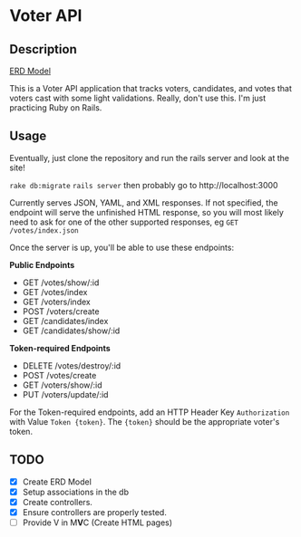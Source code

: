 # Voter API

## Description
[ERD Model](https://www.lucidchart.com/documents/view/189a7898-8bc2-445b-8711-91b9cbcf7f0e)

This is a Voter API application that tracks voters, candidates, and votes that voters cast with some light validations. Really, don't use this. I'm just practicing Ruby on Rails.

## Usage
Eventually, just clone the repository and run the rails server and look at the site!

`rake db:migrate`
`rails server`
then probably go to http://localhost:3000

Currently serves JSON, YAML, and XML responses. If not specified, the endpoint will serve the unfinished HTML response, so you will most likely need to ask for one of the other supported responses, eg  `GET /votes/index.json`

Once the server is up, you'll be able to use these endpoints:

**Public Endpoints**

- GET /votes/show/:id
- GET /votes/index
- GET /voters/index
- POST /voters/create
- GET /candidates/index
- GET /candidates/show/:id

**Token-required Endpoints**

- DELETE /votes/destroy/:id
- POST /votes/create
- GET /voters/show/:id
- PUT /voters/update/:id

For the Token-required endpoints, add an HTTP Header Key `Authorization` with Value `Token {token}`. The `{token}` should be the appropriate voter's token.


## TODO
- [x] Create ERD Model
- [x] Setup associations in the db
- [x] Create controllers.
- [x] Ensure controllers are properly tested.
- [ ] Provide V in M**V**C (Create HTML pages)
